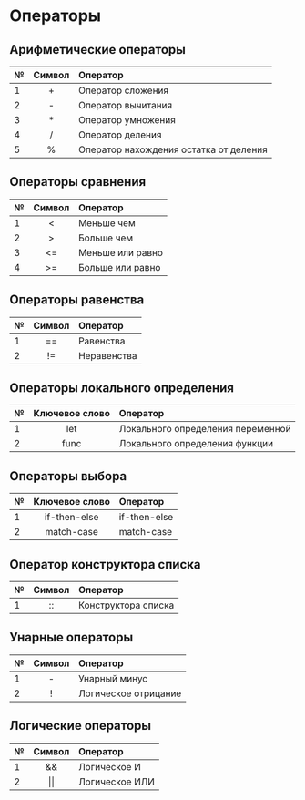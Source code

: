 # Операторы

## Арифметические операторы

| № | Символ | Оператор |
| :--- | :---: | :--- |
| 1 | + | Оператор сложения |
| 2 | - | Оператор вычитания |
| 3 | * | Оператор умножения |
| 4 | / | Оператор деления |
| 5 | % | Оператор нахождения остатка от деления |

## Операторы сравнения

| № | Символ | Оператор |
| :--- | :---: | :--- |
| 1 | < | Меньше чем |
| 2 | > | Больше чем |
| 3 | <= | Меньше или равно |
| 4 | >= | Больше или равно |

## Операторы равенства

| № | Символ | Оператор |
| :--- | :---: | :--- |
| 1 | == | Равенства |
| 2 | != | Неравенства |

## Операторы локального определения

| № | Ключевое слово | Оператор |
| :--- | :---: | :--- |
| 1 | let | Локального определения переменной |
| 2 | func | Локального определения функции |

## Операторы выбора

| № | Ключевое слово | Оператор |
| :--- | :---: | :--- |
| 1 | if-then-else | if-then-else |
| 2 | match-case | match-case |

## Оператор конструктора списка

| № | Символ | Оператор |
| :--- | :---: | :--- |
| 1 | :: | Конструктора списка |

## Унарные операторы

| № | Символ | Оператор |
| :--- | :---: | :--- |
| 1 | - | Унарный минус |
| 2 | ! | Логическое отрицание |

## Логические операторы

| № | Символ | Оператор |
| :--- | :---: | :--- |
| 1 | && | Логическое И |
| 2 | &#124;&#124; | Логическое ИЛИ |
